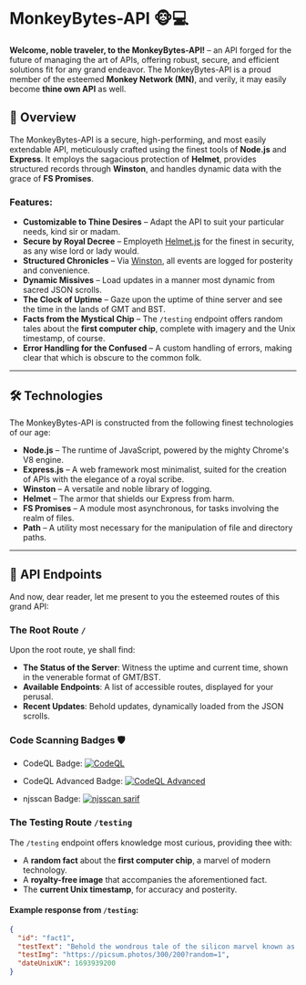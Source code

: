 # MonkeyBytes-API 🐵💻

**Welcome, noble traveler, to the MonkeyBytes-API!** – an API forged for the future of managing the art of APIs, offering robust, secure, and efficient solutions fit for any grand endeavor. The MonkeyBytes-API is a proud member of the esteemed **Monkey Network (MN)**, and verily, it may easily become **thine own API** as well.

## 🎯 Overview

The MonkeyBytes-API is a secure, high-performing, and most easily extendable API, meticulously crafted using the finest tools of **Node.js** and **Express**. It employs the sagacious protection of **Helmet**, provides structured records through **Winston**, and handles dynamic data with the grace of **FS Promises**.

### Features:
- **Customizable to Thine Desires** – Adapt the API to suit your particular needs, kind sir or madam.
- **Secure by Royal Decree** – Employeth [Helmet.js](https://helmetjs.github.io/) for the finest in security, as any wise lord or lady would.
- **Structured Chronicles** – Via [Winston](https://github.com/winstonjs/winston), all events are logged for posterity and convenience.
- **Dynamic Missives** – Load updates in a manner most dynamic from sacred JSON scrolls.
- **The Clock of Uptime** – Gaze upon the uptime of thine server and see the time in the lands of GMT and BST.
- **Facts from the Mystical Chip** – The `/testing` endpoint offers random tales about the **first computer chip**, complete with imagery and the Unix timestamp, of course.
- **Error Handling for the Confused** – A custom handling of errors, making clear that which is obscure to the common folk.

---

## 🛠️ Technologies

The MonkeyBytes-API is constructed from the following finest technologies of our age:

- **Node.js** – The runtime of JavaScript, powered by the mighty Chrome's V8 engine.
- **Express.js** – A web framework most minimalist, suited for the creation of APIs with the elegance of a royal scribe.
- **Winston** – A versatile and noble library of logging.
- **Helmet** – The armor that shields our Express from harm.
- **FS Promises** – A module most asynchronous, for tasks involving the realm of files.
- **Path** – A utility most necessary for the manipulation of file and directory paths.

---

## 📂 API Endpoints

And now, dear reader, let me present to you the esteemed routes of this grand API:

### The Root Route `/`
Upon the root route, ye shall find:
- **The Status of the Server**: Witness the uptime and current time, shown in the venerable format of GMT/BST.
- **Available Endpoints**: A list of accessible routes, displayed for your perusal.
- **Recent Updates**: Behold updates, dynamically loaded from the JSON scrolls.

###  Code Scanning Badges 🛡️
- CodeQL Badge:
[![CodeQL](https://github.com/palidintheonly/MonkeyBytes-API/actions/workflows/github-code-scanning/codeql/badge.svg)](https://github.com/palidintheonly/MonkeyBytes-API/actions/workflows/github-code-scanning/codeql)

- CodeQL Advanced Badge:
[![CodeQL Advanced](https://github.com/palidintheonly/MonkeyBytes-API/actions/workflows/codeql.yml/badge.svg)](https://github.com/palidintheonly/MonkeyBytes-API/actions/workflows/codeql.yml)

- njsscan Badge:
[![njsscan sarif](https://github.com/palidintheonly/MonkeyBytes-API/actions/workflows/njsscan.yml/badge.svg)](https://github.com/palidintheonly/MonkeyBytes-API/actions/workflows/njsscan.yml)

### The Testing Route `/testing`
The `/testing` endpoint offers knowledge most curious, providing thee with:
- A **random fact** about the **first computer chip**, a marvel of modern technology.
- A **royalty-free image** that accompanies the aforementioned fact.
- The **current Unix timestamp**, for accuracy and posterity.

#### Example response from `/testing`:
```json
{
  "id": "fact1",
  "testText": "Behold the wondrous tale of the silicon marvel known as the first computer chip!",
  "testImg": "https://picsum.photos/300/200?random=1",
  "dateUnixUK": 1693939200
}
